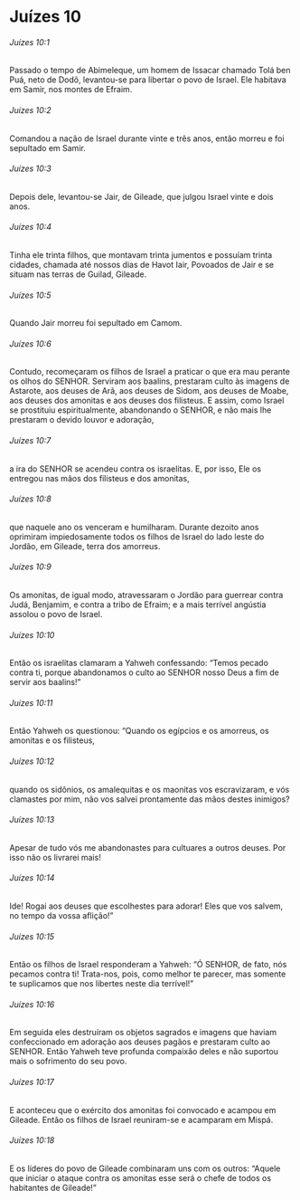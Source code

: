 # Juízes 10

###### Juízes 10:1

Passado o tempo de Abimeleque, um homem de Issacar chamado Tolá ben Puá, neto de Dodô, levantou-se para libertar o povo de Israel. Ele habitava em Samir, nos montes de Efraim.

###### Juízes 10:2

Comandou a nação de Israel durante vinte e três anos, então morreu e foi sepultado em Samir.

###### Juízes 10:3

Depois dele, levantou-se Jair, de Gileade, que julgou Israel vinte e dois anos.

###### Juízes 10:4

Tinha ele trinta filhos, que montavam trinta jumentos e possuíam trinta cidades, chamada até nossos dias de Havot Iair, Povoados de Jair e se situam nas terras de Guilad, Gileade.

###### Juízes 10:5

Quando Jair morreu foi sepultado em Camom.

###### Juízes 10:6

Contudo, recomeçaram os filhos de Israel a praticar o que era mau perante os olhos do SENHOR. Serviram aos baalins, prestaram culto às imagens de Astarote, aos deuses de Arã, aos deuses de Sidom, aos deuses de Moabe, aos deuses dos amonitas e aos deuses dos filisteus. E assim, como Israel se prostituiu espiritualmente, abandonando o SENHOR, e não mais lhe prestaram o devido louvor e adoração,

###### Juízes 10:7

a ira do SENHOR se acendeu contra os israelitas. E, por isso, Ele os entregou nas mãos dos filisteus e dos amonitas,

###### Juízes 10:8

que naquele ano os venceram e humilharam. Durante dezoito anos oprimiram impiedosamente todos os filhos de Israel do lado leste do Jordão, em Gileade, terra dos amorreus.

###### Juízes 10:9

Os amonitas, de igual modo, atravessaram o Jordão para guerrear contra Judá, Benjamim, e contra a tribo de Efraim; e a mais terrível angústia assolou o povo de Israel.

###### Juízes 10:10

Então os israelitas clamaram a Yahweh confessando: “Temos pecado contra ti, porque abandonamos o culto ao SENHOR nosso Deus a fim de servir aos baalins!”

###### Juízes 10:11

Então Yahweh os questionou: “Quando os egípcios e os amorreus, os amonitas e os filisteus,

###### Juízes 10:12

quando os sidônios, os amalequitas e os maonitas vos escravizaram, e vós clamastes por mim, não vos salvei prontamente das mãos destes inimigos?

###### Juízes 10:13

Apesar de tudo vós me abandonastes para cultuares a outros deuses. Por isso não os livrarei mais!

###### Juízes 10:14

Ide! Rogai aos deuses que escolhestes para adorar! Eles que vos salvem, no tempo da vossa aflição!”

###### Juízes 10:15

Então os filhos de Israel responderam a Yahweh: “Ó SENHOR, de fato, nós pecamos contra ti! Trata-nos, pois, como melhor te parecer, mas somente te suplicamos que nos libertes neste dia terrível!”

###### Juízes 10:16

Em seguida eles destruíram os objetos sagrados e imagens que haviam confeccionado em adoração aos deuses pagãos e prestaram culto ao SENHOR. Então Yahweh teve profunda compaixão deles e não suportou mais o sofrimento do seu povo.

###### Juízes 10:17

E aconteceu que o exército dos amonitas foi convocado e acampou em Gileade. Então os filhos de Israel reuniram-se e acamparam em Mispá.

###### Juízes 10:18

E os líderes do povo de Gileade combinaram uns com os outros: “Aquele que iniciar o ataque contra os amonitas esse será o chefe de todos os habitantes de Gileade!”


